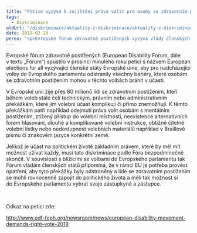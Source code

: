 ```yaml
---
title: "Petice vyzývá k zajištění práva volit pro osoby se zdravotním postižením"
tags:
  - Diskriminace
oldUrl: "/diskriminace/aktuality-z-diskriminace/aktuality-z-diskriminace-2019/petice-vyzyva-k-zajisteni-prava-volit-pro-osoby-se-zdravotnim-postizenim/"
date: 2019-02-20
perex: "<p>Evropské fórum zdravotně postižených vyzývá vlády členských států EU, aby odstranily překážky, které by mohly lidem se zdravotním postižením komplikovat účast ve volbách do Evropského parlamentu.</p>"
---
```


<!-- imported from the old website -->

<p>Evropské fórum zdravotně postižených (European Disability Forum, dále v textu „Fórum“) spustilo v prosinci minulého roku petici s názvem European elections for all vyzývající členské státy Evropské unie, aby pro nadcházející volby do Evropského parlamentu odstranily všechny bariéry, které osobám se zdravotním postižením mohou v těchto volbách bránit v účasti. </p> <p>V Evropské unii žije přes 80 milionů lidí se zdravotním postižením, kteří během voleb stále čelí technickým, právním nebo administrativním překážkám, které jim volební účast komplikují či přímo znemožňují. K těmto překážkám patří například odejmutí práva volit osobám s mentálním postižením, ztížený přístup do volební místnosti, neexistence alternativních forem hlasování, dlouhé a komplikované volební instrukce, obtížně čitelné volební lístky nebo nedostupnost volebních materiálů například v Braillově písmu či znakovém jazyce konkrétní země. </p> <p>Jelikož je účast na politickém životě základním právem, které by měl mít možnost užívat každý, musí tato diskriminace podle Fóra bezpodmínečně skončit. V souvislosti s blížícími se volbami do Evropského parlamentu tak Fórum vládám členských států připomíná, že v rámci EU je potřeba provést opatření, aby tyto překážky byly odstraněny a lidé se zdravotním postižením se mohli rovnocenně zapojit do politického života a měli tak možnost si do Evropského parlamentu vybrat svoje zástupkyně a zástupce. </p> <p> </p> <p>Odkaz na petici zde:</p> <p><a title="Otevření do nového okna" href="http://www.edf-feph.org/newsroom/news/european-disability-movement-demands-right-vote-2019" target="_blank">http://www.edf-feph.org/newsroom/news/european-disability-movement-demands-right-vote-2019</a> </p>
